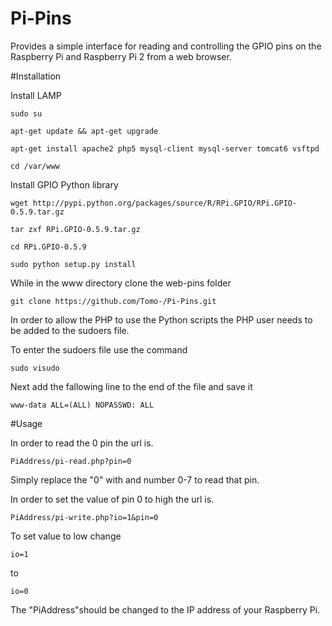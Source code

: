 # Pi-Pins
Provides a simple interface for reading and controlling the GPIO pins on the Raspberry Pi and Raspberry Pi 2 from a web browser.



#Installation

Install LAMP

    sudo su

    apt-get update && apt-get upgrade

    apt-get install apache2 php5 mysql-client mysql-server tomcat6 vsftpd

    cd /var/www

Install GPIO Python library

    wget http://pypi.python.org/packages/source/R/RPi.GPIO/RPi.GPIO-0.5.9.tar.gz

    tar zxf RPi.GPIO-0.5.9.tar.gz

    cd RPi.GPIO-0.5.9

    sudo python setup.py install

While in the www directory clone the web-pins folder

    git clone https://github.com/Tomo-/Pi-Pins.git

In order to allow the PHP to use the Python scripts the PHP user needs to be added to the sudoers file.

To enter the sudoers file use the command

    sudo visudo

Next add the fallowing line to the end of the file and save it

    www-data ALL=(ALL) NOPASSWD: ALL

#Usage

In order to read the 0 pin the url is.

    PiAddress/pi-read.php?pin=0

Simply replace the "0" with and number 0-7 to read that pin.

In order to set the value of pin 0 to high the url is.

    PiAddress/pi-write.php?io=1&pin=0

To set value to low change

    io=1

to

    io=0

The "PiAddress"should be changed to the IP address of your Raspberry Pi.
